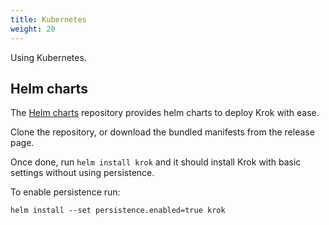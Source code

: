 ```yaml
---
title: Kubernetes
weight: 20
---
```


Using Kubernetes.

## Helm charts

The [Helm charts](https://github.com/krok-o/helm-charts) repository provides helm charts to deploy Krok with ease.

Clone the repository, or download the bundled manifests from the release page.

Once done, run `helm install krok` and it should install Krok with basic settings without using persistence.

To enable persistence run:

```
helm install --set persistence.enabled=true krok
```
